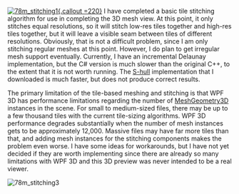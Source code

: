 [![][78m_stitching1-img]{.callout =220}][78m_stitching1]
I have completed a basic tile stitching algorithm for use in completing the 3D mesh view.  At this point, it only stitches equal resolutions, so it will stitch low-res tiles together and high-res tiles together, but it will leave a visible seam between tiles of different resolutions.  Obviously, that is not a difficult problem, since I am only stitching regular meshes at this point.  However, I do plan to get irregular mesh support eventually.  Currently, I have an incremental Delaunay implementation, but the C# version is much slower than the original C++, to the extent that it is not worth running.  The [S-hull][] implementation that I downloaded is much faster, but does not produce correct results.

The primary limitation of the tile-based meshing and stitching is that WPF 3D has performance limitations regarding the number of [MeshGeometry3D][] instances in the scene.  For small to medium-sized files, there may be up to a few thousand tiles with the current tile-sizing algorithms.  WPF 3D performance degrades substantially when the number of mesh instances gets to be approximately 12,000.  Massive files may have far more tiles than that, and adding mesh instances for the stitching components makes the problem even worse.  I have some ideas for workarounds, but I have not yet decided if they are worth implementing since there are already so many limitations with WPF 3D and this 3D preview was never intended to be a real viewer.

![][78m_stitching3-img]


[s-hull]: http://www.s-hull.org/  "S-hull"
[meshgeometry3d]: http://msdn.microsoft.com/en-us/library/system.windows.media.media3d.meshgeometry3d.aspx  "MeshGeometry3D Class"

[78m_stitching1]: /uploads/2012/02/78m_stitching1.png  "78m_stitching1"

[78m_stitching1-img]: /uploads/2012/02/78m_stitching1.png  "78m_stitching1"
[78m_stitching3-img]: /uploads/2012/02/78m_stitching3.png  "78m_stitching3"